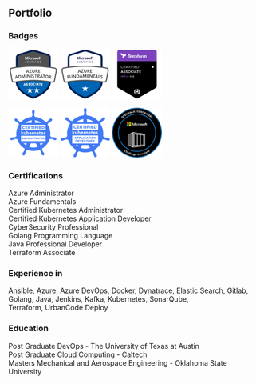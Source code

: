 ## Portfolio

### Badges
<img src="images/azure-administrator.png?raw=true" width="100" height="100"/> <img src="images/azure-fundamentals.png?raw=true" width="100" height="100"/> <img src="images/terraform.png?raw=true" width="100" height="100"/> 

<img src="images/cka.png?raw=true" width="100" height="100"/>   <img src="images/ckad.png?raw=true" width="100" height="100"/> <img src="images/containers.png?raw=true" width="100" height="100"/>   

### Certifications

Azure Administrator<br>
Azure Fundamentals<br>
Certified Kubernetes Administrator<br>
Certified Kubernetes Application Developer<br>
CyberSecurity Professional<br>
Golang Programming Language<br>
Java Professional Developer<br>
Terraform Associate<br>

### Experience in
Ansible,
Azure, 
Azure DevOps, 
Docker, 
Dynatrace, 
Elastic Search,
Gitlab, 
Golang, 
Java, 
Jenkins, 
Kafka, 
Kubernetes,
SonarQube,  
Terraform, 
UrbanCode Deploy


### Education
Post Graduate DevOps - The University of Texas at Austin<br>
Post Graduate Cloud Computing - Caltech<br>
Masters Mechanical and Aerospace Engineering - Oklahoma State University<br>

